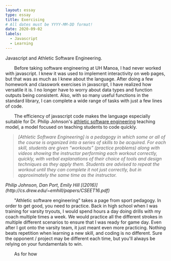 ```yaml
---
layout: essay
type: essay
title: Exercising
# All dates must be YYYY-MM-DD format!
date: 2020-09-02
labels:
  - Javascript
  - Learning
---
```


Javascript and Athletic Software Engineering.

&nbsp;&nbsp;&nbsp;&nbsp;&nbsp;&nbsp; Before taking software engineering at UH Manoa, I had never worked with javascript. I knew it was used to implement interactivity on web pages, but that was as much as I knew about the language. After doing a few homework and classwork exercises in javascript, I have realized how versatile it is. I no longer have to worry about data types and function outputs being consistent. Also, with so many useful functions in the standard library, I can complete a wide range of tasks with just a few lines of code. 


&nbsp;&nbsp;&nbsp;&nbsp;&nbsp;&nbsp; The efficiency of javascript code makes the language especially suitable for Dr. Philip Johnson's [athletic software engineering](https://philipmjohnson.org/essays/athletic-software-engineering.html) teaching model, a model focused on teaching students to code quickly.

<blockquote> <em>  [Athletic Software Engineering] is a pedagogy in which some or all of the
             course is organized into a series of skills to be acquired. For
             each skill, students are given “workouts” (practice problems)
             along with videos showing the instructor performing each
             workout correctly, quickly, with verbal explanations of their
             choice of tools and design techniques as they apply them.
             Students are advised to repeat the workout until they can
             complete it not just correctly, but in approximately the same
             time as the instructor. </em> </blockquote>   
<em> Philip Johnson, Dan Port, Emily Hill [(2016)](http://cs.drew.edu/~emhill/papers/CSEET16.pdf) </em> 


&nbsp;&nbsp;&nbsp;&nbsp;&nbsp;&nbsp; "Athletic software engineering" takes a page from sport pedagogy. In order to get good, you need to practice. Back in high school when I was training for varsity tryouts, I would spend hours a day doing drills with my coach multiple times a week. We would practice all the different strokes in multiple different scenarios to ensure that I was ready for game day. Even after I got onto the varsity team, it just meant even more practicing. Nothing beats repetition when learning a new skill, and coding is no different. Sure the opponent / project may be different each time, but you'll always be relying on your fundamentals to win.  


&nbsp;&nbsp;&nbsp;&nbsp;&nbsp;&nbsp; As for how 


